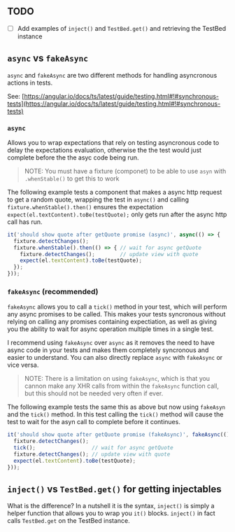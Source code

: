 ## TODO
* [ ] Add examples of `inject()` and `TestBed.get()` and retrieving the TestBed instance

## `async` vs `fakeAsync`

`async` and `fakeAsync` are two different methods for handling asyncronous actions in tests.

See: [https://angular.io/docs/ts/latest/guide/testing.html#!#synchronous-tests](https://angular.io/docs/ts/latest/guide/testing.html#!#synchronous-tests)

### `async`

Allows you to wrap expectations that rely on testing asyncronous code to delay the expectations evaluation, otherwise the
the test would just complete before the the asyc code being run.

> NOTE: You must have a fixture (componet) to be able to use `asyn` with `.whenStable()` to get this to work

The following example tests a component that makes a async http request to get a random quote, wrapping the test in `async()`
and calling `fixture.whenStable().then()` ensures the expectation `expect(el.textContent).toBe(testQuote);` only gets run
after the async http call has run.

```typescript
it('should show quote after getQuote promise (async)', async(() => {
  fixture.detectChanges();
  fixture.whenStable().then(() => { // wait for async getQuote
    fixture.detectChanges();        // update view with quote
    expect(el.textContent).toBe(testQuote);
  });
}));
```

### `fakeAsync` (recommended)

`fakeAsync` allows you to call a `tick()` method in your test, which will perform any async promises to be called.
This makes your tests syncronous without relying on calling any promises containing expectiation, as well as giving
you the ability to wait for async operation multiple times in a single test.

I recommend using `fakeAsync` over `async` as it removes the need to have async code in your tests and makes them completely
syncronous and easier to understand. You can also directly replace `async` with `fakeAsync` or vice versa.

> NOTE: There is a limitation on using `fakeAsync`, which is that you cannon make any XHR calls from within the `fakeAsync`
> function call, but this should not be needed very often if ever.

The following example tests the same this as above but now using `fakeAsyn` and the `tick()` method. In this test calling
the `tick()` method will cause the test to wait for the asyn call to complete before it continues.

```typescript
it('should show quote after getQuote promise (fakeAsync)', fakeAsync(() => {
  fixture.detectChanges();
  tick();                  // wait for async getQuote
  fixture.detectChanges(); // update view with quote
  expect(el.textContent).toBe(testQuote);
}));
```

## `inject()` vs `TestBed.get()` for getting injectables

What is the difference? In a nutshell it is the syntax, `inject()` is simply a helper function that allows you to wrap
you `it()` blocks. `inject()` in fact calls `TestBed.get` on the TestBed instance.


